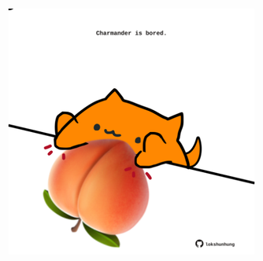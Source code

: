 <!-- built at 31/08/2024, 06:00:43 UTC -->
<p align="center">
  <img width="500" height="500" src="./ReadmeImage.svg">
</p>

